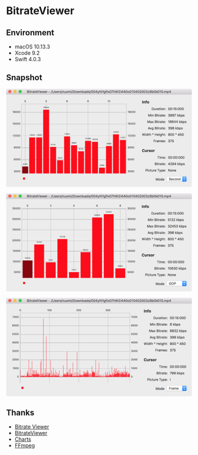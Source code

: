 # BitrateViewer

## Environment

- macOS 10.13.3
- Xcode 9.2
- Swift 4.0.3

## Snapshot

![Second](Assets/Second.png)

![GOP](Assets/GOP.png)

![Frame](Assets/Frame.png)

## Thanks

- [Bitrate Viewer](http://www.winhoros.de/docs/bitrate-viewer/)
- [BitrateViewer](https://github.com/galad87/BitrateViewer)
- [Charts](https://github.com/danielgindi/Charts)
- [FFmpeg](https://ffmpeg.org/)
